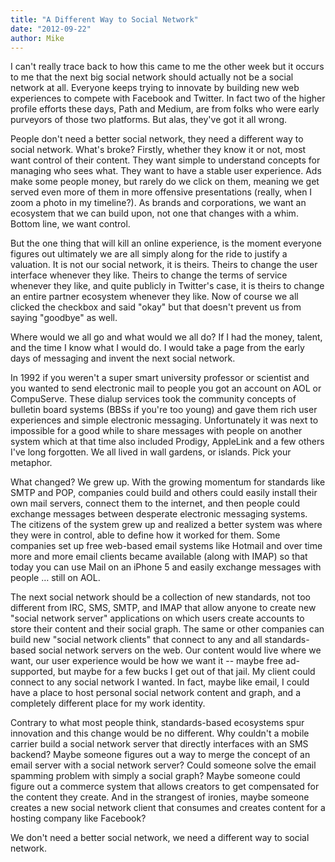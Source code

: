 ```yaml
---
title: "A Different Way to Social Network"
date: "2012-09-22"
author: Mike
---
```


I can't really trace back to how this came to me the other week but it occurs to me that the next big social network should actually not be a social network at all. Everyone keeps trying to innovate by building new web experiences to compete with Facebook and Twitter. In fact two of the higher profile efforts these days, Path and Medium, are from folks who were early purveyors of those two platforms. But alas, they've got it all wrong.

People don't need a better social network, they need a different way to social network. What's broke? Firstly, whether they know it or not, most want control of their content. They want simple to understand concepts for managing who sees what. They want to have a stable user experience. Ads make some people money, but rarely do we click on them, meaning we get served even more of them in more offensive presentations (really, when I zoom a photo in my timeline?). As brands and corporations, we want an ecosystem that we can build upon, not one that changes with a whim. Bottom line, we want control.

But the one thing that will kill an online experience, is the moment everyone figures out ultimately we are all simply along for the ride to justify a valuation. It is not our social network, it is theirs. Theirs to change the user interface whenever they like. Theirs to change the terms of service whenever they like, and quite publicly in Twitter's case, it is theirs to change an entire partner ecosystem whenever they like. Now of course we all clicked the checkbox and said "okay" but that doesn't prevent us from saying "goodbye" as well.

Where would we all go and what would we all do? If I had the money, talent, and the time I know what I would do. I would take a page from the early days of messaging and invent the next social network.

In 1992 if you weren't a super smart university professor or scientist and you wanted to send electronic mail to people you got an account on AOL or CompuServe. These dialup services took the community concepts of bulletin board systems (BBSs if you're too young) and gave them rich user experiences and simple electronic messaging. Unfortunately it was next to impossible for a good while to share messages with people on another system which at that time also included Prodigy, AppleLink and a few others I've long forgotten. We all lived in wall gardens, or islands. Pick your metaphor.

What changed? We grew up. With the growing momentum for standards like SMTP and POP, companies could build and others could easily install their own mail servers, connect them to the internet, and then people could exchange messages between desperate electronic messaging systems. The citizens of the system grew up and realized a better system was where they were in control, able to define how it worked for them. Some companies set up free web-based email systems like Hotmail and over time more and more email clients became available (along with IMAP) so that today you can use Mail on an iPhone 5 and easily exchange messages with people … still on AOL.

The next social network should be a collection of new standards, not too different from IRC, SMS, SMTP, and IMAP that allow anyone to create new "social network server" applications on which users create accounts to store their content and their social graph. The same or other companies can build new "social network clients" that connect to any and all standards-based social network servers on the web. Our content would live where we want, our user experience would be how we want it -- maybe free ad-supported, but maybe for a few bucks I get out of that jail. My client could connect to any social network I wanted. In fact, maybe like email, I could have a place to host personal social network content and graph, and a completely different place for my work identity.

Contrary to what most people think, standards-based ecosystems spur innovation and this change would be no different. Why couldn't a mobile carrier build a social network server that directly interfaces with an SMS backend? Maybe someone figures out a way to merge the concept of an email server with a social network server? Could someone solve the email spamming problem with simply a social graph? Maybe someone could figure out a commerce system that allows creators to get compensated for the content they create. And in the strangest of ironies, maybe someone creates a new social network client that consumes and creates content for a hosting company like Facebook?

We don't need a better social network, we need a different way to social network.
